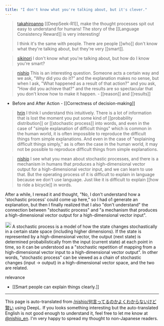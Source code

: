 ```yaml
---
title: "I don't know what you're talking about, but it's clever."
---
```


> [takahiroanno](https://x.com/takahiroanno/status/1884234015554822201) [[DeepSeek-R1]], make the thought processes spit out easy to understand for humans! The story of the [[Language Consistency Reward]] is very interesting!
>
>  I think it's the same with people. There are people [[who]] don't know what they're talking about, but they're very [[smart]].

> [sikinori](https://x.com/sikinori/status/1884236085389320272) I don't know what you're talking about, but how do I know you're smart?

> [nishio](https://x.com/nishio/status/1884321659320242425) This is an interesting question. Someone acts a certain way and we ask, "Why did you do it?" and the explanation makes no sense, but when I ask, "What happened as a result of that action?" and you ask, "How did you achieve that?" and the results are so spectacular that you don't know how to make it happen.
    - [[reason]] and [[results]]
- Before and After Action
        - [[Correctness of decision-making]]

> [hrjn](https://x.com/hrjn/status/1884364293178810846) I think I understand this intuitively. There is a lot of information that is lost the moment you put some kind of [[probability distribution]] or [[stochastic process]] into words, and even in the case of "simple explanation of difficult things" which is common in the human world, it is often impossible to reproduce the difficult things from simple explanations. And even in the case of "explaining difficult things simply," as is often the case in the human world, it may not be possible to reproduce difficult things from simple explanations.

> [nishio](https://x.com/nishio/status/1884408509288386856) I see what you mean about stochastic processes, and there is a mechanism in humans that produces a high-dimensional vector output for a high-dimensional vector input, and we can learn to use that. But the operating process of it is difficult to explain in language because we don't use language. Just like it is difficult to explain [[how to ride a bicycle]] in words.

After a while, I reread it and thought, "No, I don't understand how a 'stochastic process' could come up here," so I had o1 generate an explanation, but then I finally realized that I also "don't understand" the connection between "stochastic process" and "a mechanism that produces a high-dimensional vector output for a high-dimensional vector input".

<img src='https://scrapbox.io/api/pages/nishio-en/o1 Pro/icon' alt='o1 Pro.icon' height="19.5"/>
A stochastic process is a model of how the state changes stochastically in a certain state space (including higher dimensions). If the state is represented by a high-dimensional vector, the output (next state) is determined probabilistically from the input (current state) at each point in time, so it can be understood as a "stochastic repetition of mapping from a high-dimensional vector input to a high-dimensional vector output". In other words, "stochastic process" can be viewed as a chain of stochastic changes (input → output) in a high-dimensional vector space, and the two are related.

relevance
- [[Smart people can explain things clearly.]]

---
This page is auto-translated from [/nishio/何言ってるのかよくわからないけど賢い](https://scrapbox.io/nishio/何言ってるのかよくわからないけど賢い) using DeepL. If you looks something interesting but the auto-translated English is not good enough to understand it, feel free to let me know at [@nishio_en](https://twitter.com/nishio_en). I'm very happy to spread my thought to non-Japanese readers.